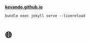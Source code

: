
**[kevando.github.io](https://kevando.github.io)**
```
bundle exec jekyll serve --livereload
```


# 🌐  
